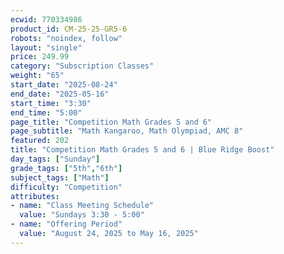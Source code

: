 ```yaml
---
ecwid: 770334986
product_id: CM-25-25-GR5-6
robots: "noindex, follow"
layout: "single"
price: 249.99
category: "Subscription Classes"
weight: "65"
start_date: "2025-08-24"
end_date: "2025-05-16"
start_time: "3:30"
end_time: "5:00"
page_title: "Competition Math Grades 5 and 6"
page_subtitle: "Math Kangaroo, Math Olympiad, AMC 8"
featured: 202
title: "Competition Math Grades 5 and 6 | Blue Ridge Boost"
day_tags: ["Sunday"]
grade_tags: ["5th","6th"]
subject_tags: ["Math"]
difficulty: "Competition"
attributes:
- name: "Class Meeting Schedule"
  value: "Sundays 3:30 - 5:00"
- name: "Offering Period"
  value: "August 24, 2025 to May 16, 2025"
---
```

